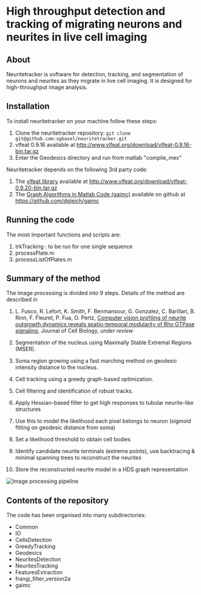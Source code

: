 # High throughput detection and tracking of migrating neurons and neurites in live cell imaging


## About
Neuritetracker is software for detection, tracking, and segmentation of neurons and neurites as they migrate in live cell imaging. It is designed for high-throughput image analysis. 

## Installation
To install neuritetracker on your machine follow these steps:

1. Clone the neuritetracker repository: ```git clone git@github.com:sgbasel/neuritetracker.git```
2. vlfeat 0.9.16 available at http://www.vlfeat.org/download/vlfeat-0.9.16-bin.tar.gz
2. Enter the Geodesics directory and run from matlab "compile_mex"

Neuritetracker depends on the following 3rd party code:

1. The [vlfeat library](http://www.vlfeat.org/download.html) available at http://www.vlfeat.org/download/vlfeat-0.9.20-bin.tar.gz
2. The [Graph Algorithms in Matlab Code (gaimc)](https://github.com/dgleich/gaimc) available on github at https://github.com/dgleich/gaimc

## Running the code
The most important functions and scripts are:

1. trkTracking : to be run for one single sequence
2. processPlate.m
3. processListOfPlates.m

## Summary of the method
The image processing is divided into 9 steps. Details of the method are described in
1. L. Fusco, R. Lefort, K. Smith, F. Benmansour, G. Gonzalez, C. Barillari, B. Rinn, F. Fleuret, P. Fua, O. Pertz, [Computer vision profiling of neurite outgrowth dynamics reveals spatio-temporal modularity of Rho GTPase signaling](https://www.google.com), Journal of Cell Biology, *under review*

1. Segmentation of the nucleus using Maximally Stable Extremal Regions (MSER).
2. Soma region growing using a fast marching method on geodesic intensity distance to the nucleus.
3. Cell tracking using a greedy graph-based optimization.
4. Cell filtering and identification of robust tracks.
5. Apply Hessian-based filter to get high responses to tubular neurite-like structures
6. Use this to model the likelihood each pixel belongs to neuron (sigmoid fitting on geodesic distance from soma)
7. Set a likelihood threshold to obtain cell bodies
8. Identify candidate neurite terminals (extreme points), use backtracing & minimal spanning trees to reconstruct the neurites
9. Store the reconstructed neurite model in a HDS graph representation

![Image processing pipeline](https://github.com/sgbasel/neuritetracker/blob/master/trunk/Documentation/Images/figure.png "Image processing pipeline")

## Contents of the repository
The code has been organised into many subdirectories:

* Common
* IO
* CellsDetection
* GreedyTracking
* Geodesics
* NeuritesDetection
* NeuritesTracking
* FeaturesExtraction
* frangi_filter_version2a
* gaimc


